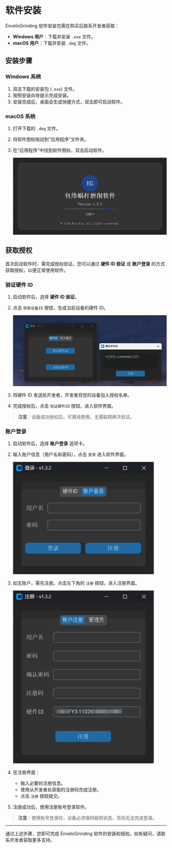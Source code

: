# 软件安装

EnveloGrinding 软件安装包需在购买后联系开发者获取：

- **Windows 用户**：下载并安装 `.exe` 文件。
- **macOS 用户**：下载并安装 `.dmg` 文件。

## 安装步骤

### Windows 系统

1. 双击下载的安装包 (`.exe`) 文件。
2. 按照安装向导提示完成安装。
3. 安装完成后，桌面会生成快捷方式，双击即可启动软件。

### macOS 系统

1. 打开下载的 `.dmg` 文件。
2. 将软件图标拖动到“应用程序”文件夹。
3. 在“应用程序”中找到软件图标，双击启动软件。

   ![软件启动示例](resources/app_run.jpg)

## 获取授权

首次启动软件时，需完成授权验证。您可以通过 **硬件 ID 验证** 或 **账户登录** 的方式获取授权，以便正常使用软件。

### 验证硬件 ID

1. 启动软件后，选择 **硬件 ID 验证**。
2. 点击 `获取设备ID` 按钮，生成当前设备的硬件 ID。

   ![获取硬件 ID](resources/hardware_id.jpg)

3. 将硬件 ID 发送给开发者，开发者将您的设备加入授权名单。
4. 完成授权后，点击 `验证硬件ID` 按钮，进入软件界面。

> **注意**：设备成功授权后，可离线使用，无需联网再次验证。

### 账户登录

1. 启动软件后，选择 **账户登录** 选项卡。
2. 输入账户信息（用户名和密码），点击 `登录` 进入软件界面。

   ![账户登录界面](resources/login.jpg)

3. 如无账户，需先注册。点击左下角的 `注册` 按钮，进入注册界面。

   ![注册界面](resources/register.jpg)

4. 在注册界面：
   - 输入必要的注册信息。
   - 使用从开发者处获取的注册码完成注册。
   - 点击 `注册` 按钮提交。

5. 注册成功后，使用注册账号登录软件。

> **注意**：使用账号登录时，设备必须保持联网状态，否则无法完成登录。

---

通过上述步骤，您即可完成 EnveloGrinding 软件的安装和授权。如有疑问，请联系开发者获取更多支持。

